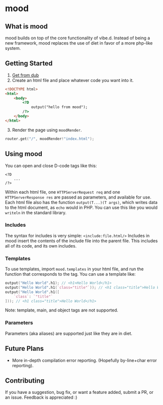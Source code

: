 # mood
## What is mood
mood builds on top of the core functionality of vibe.d. Instead of being a new framework, mood replaces the use of diet in favor of a more php-like system.
## Getting Started
1. [Get from dub](https://mood.dub.pm)
2. Create an html file and place whatever code you want into it.
```html
<!DOCTYPE html>
<html>
    <body>
        <?D
            output("hello from mood");
        /?>
    </body>
</html>
```
3. Render the page using `moodRender`.
```D
router.get("/", moodRender!"index.html");
```
## Using mood
You can open and close D-code tags like this:
```
<?D
    ...
/?>
```
Within each html file, one `HTTPServerRequest req` and one `HTTPServerResponse res` are passed as parameters, and available for use.
Each html file also has the function `output(T...)(T args)`, which writes data to the html document, as `echo` would in PHP. You can use this like you would `writeln` in the standard library.
### Includes
The syntax for includes is very simple:
`<include:file.html/>`
Includes in mood insert the contents of the include file into the parent file. This includes all of its code, and its own includes.
### Templates
To use templates, import `mood.templates` in your html file, and run the function that corresponds to the tag.
You can use a template like:
```D
output("Hello World".h1); // <h1>Hello World</h1>
output("Hello World".h1(`class="title"`)); // <h1 class="title">Hello World</h1>
output("Hello World".h1([
    `class`: `"title"`
])); // <h1 class="title">Hello World</h1>
```
Note: template, main, and object tags are not supported.
### Parameters
Parameters (aka aliases) are supported just like they are in diet.
## Future Plans
+ More in-depth compilation error reporting. (Hopefully by-line+char error reporting).
## Contributing
If you have a suggestion, bug fix, or want a feature added, submit a PR, or an issue. Feedback is appreciated :)
